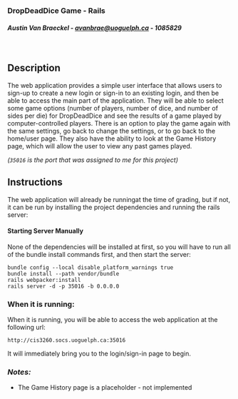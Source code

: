 ### **DropDeadDice Game - Rails**
##### Austin Van Braeckel - avanbrae@uoguelph.ca - 1085829

<br>

## **Description**
The web application provides a simple user interface that allows users to sign-up to create a new login or sign-in to an existing login, and then be able to access the main part of the application. They will be able to select some game options (number of players, number of dice, and number of sides per die) for DropDeadDice and see the results of a game played by computer-controlled players. There is an option to play the game again with the same settings, go back to change the settings, or to go back to the home/user page. They also have the ability to look at the Game History page, which will allow the user to view any past games played.


*(`35016` is the port that was assigned to me for this project)*

## **Instructions**
The web application will already be runningat the time of grading, but if not, it can be run by installing the project dependencies and running the rails server:

#### **Starting Server Manually**
None of the dependencies will be installed at first, so you will have to run all of the bundle install commands first, and then start the server:

    bundle config --local disable_platform_warnings true
    bundle install --path vendor/bundle
    rails webpacker:install
    rails server -d -p 35016 -b 0.0.0.0

### **When it is running:**
When it is running, you will be able to access the web application at the following url:

`http://cis3260.socs.uoguelph.ca:35016`

It will immediately bring you to the login/sign-in page to begin.

### ***Notes:***
- The Game History page is a placeholder - not implemented
